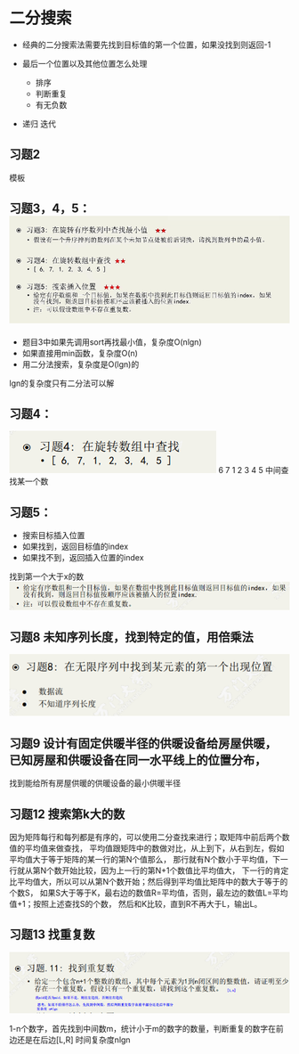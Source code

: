 # 二分搜索
- 经典的二分搜索法需要先找到目标值的第一个位置，如果没找到则返回-1

- 最后一个位置以及其他位置怎么处理
  - 排序
  - 判断重复
  - 有无负数

- 递归 迭代


## 习题2
模板

## 习题3，4，5：![img.png](img.png)
- 题目3中如果先调用sort再找最小值，复杂度O(nlgn)
- 如果直接用min函数，复杂度O(n)
- 用二分法搜索，复杂度是O(lgn)的

lgn的复杂度只有二分法可以解

## 习题4：
![img_1.png](img_1.png)
6 7 1 2 3 4 5 中间查找某一个数

## 习题5：
- 搜索目标插入位置
- 如果找到，返回目标值的index
- 如果找不到，返回插入位置的index

找到第一个大于x的数
![img_2.png](img_2.png)


## 习题8 未知序列长度，找到特定的值，用倍乘法
![img_3.png](img_3.png)

## 习题9 设计有固定供暖半径的供暖设备给房屋供暖， 已知房屋和供暖设备在同一水平线上的位置分布，
找到能给所有房屋供暖的供暖设备的最小供暖半径

## 习题12 搜索第k大的数

因为矩阵每行和每列都是有序的，可以使用二分查找来进行；取矩阵中前后两个数值的平均值来做查找，
平均值跟矩阵中的数做对比，从上到下，从右到左，假如平均值大于等于矩阵的某一行的第N个值那么，
那行就有N个数小于平均值，下一行就从第N个数开始比较，因为上一行的第N+1个数值比平均值大，
下一行的肯定比平均值大，所以可以从第N个数开始；然后得到平均值比矩阵中的数大于等于的个数S，
如果S大于等于K，最右边的数值R=平均值，否则，最左边的数值L=平均值+1；按照上述查找S的个数，
然后和K比较，直到R不再大于L，输出L。


## 习题13 找重复数
![img_4.png](img_4.png)

1-n个数字，首先找到中间数m，统计小于m的数字的数量，判断重复的数字在前边还是在后边[L,R] 时间复杂度nlgn